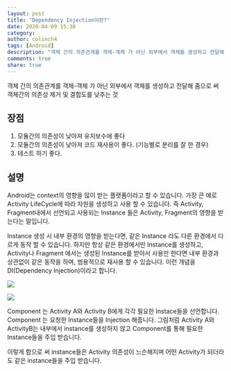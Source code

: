 ```yaml
---
layout: post
title: "Dependency Injection이란?"
date: 2020-04-09 15:30
category: 
author: colinch4
tags: [Android]
description: "객체 간의 의존관계를 객체-객체 가 아닌 외부에서 객체를 생성하고 전달해 줌으로 써 객체간의 의존성 제거 및 결합도를 낮추는 것"
comments: true
share: true
---
```




객체 간의 의존관계를 객체-객체 가 아닌 외부에서 객체를 생성하고 전달해 줌으로 써 객체간의 의존성 제거 및 결합도를 낮추는 것

## 장점

1.  모듈간의 의존성이 낮아져 유지보수에 좋다
2.  모듈간의 의존성이 낮아져 코드 재사용이 좋다. (기능별로 분리를 잘 한 경우)
3.  테스트 하기 좋다.

## 설명

Android는 context의 영향을 많이 받는 플랫폼이라고 할 수 있습니다. 가장 큰 예로 Activity LifeCycle에 따라 자원을 생성하고 사용 할 수 있습니다. 즉 Activity, Fragment내에서 선언되고 사용되는 Instance 들은 Activity, Fragment의 영향을 받는다는 말입니다.

Instance 생성 시 내부 환경의 영향을 받는다면, 같은 Instance 라도 다른 환경에서 다르게 동작 할 수 있습니다. 하지만 항상 같은 환경에서만 Instance를 생성하고, Activity나 Fragment 에서는 생성된 Instance를 받아서 사용만 한다면 내부 환경과 상관없이 같은 동작을 하며, 범용적으로 재사용 할 수 있습니다. 이런 개념을 DI(Dependency Injection)이라고 합니다.

![](https://miro.medium.com/max/60/1*6z72NaDEXS1gufJ16MBZHQ.png?q=20)

![](https://miro.medium.com/max/1024/1*6z72NaDEXS1gufJ16MBZHQ.png)

Component 는 Activity A와 Activity B에게 각각 필요한 Instace들을 선언합니다. Component 는 요청한 Instance들을 Injection 해줍니다. 그림처럼 Activity A와 ActivityB는 내부에서 instance를 생성하지 않고 Component를 통해 필요한 Instance들을 주입 받습니다.

이렇게 함으로 써 instance들은 Activity 의존성이 느슨해지며 어떤 Activity가 되더라도 같은 instance들을 주입 받습니다.